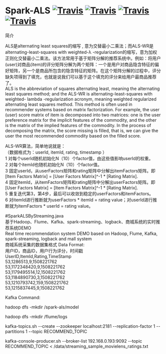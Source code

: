 # Spark-ALS  [![Travis](https://img.shields.io/badge/Spark-ALS-green.svg)](https://github.com/huangyueranbbc/Spark_ALS)  [![Travis](https://img.shields.io/badge/Spark-API-green.svg)](http://spark.apache.org/docs/latest/api.html)  [![Travis](https://img.shields.io/badge/Apache-Spark-yellowgreen.svg)](http://spark.apache.org/)  [![Travis](https://img.shields.io/badge/SparkDemo-v1.0.0-red.svg)](https://github.com/huangyueranbbc/SparkDemo)    
简介  
  
ALS是alternating least squares的缩写 , 意为交替最小二乘法；而ALS-WR是alternating-least-squares with weighted-λ -regularization的缩写，意为加权正则化交替最小二乘法。该方法常用于基于矩阵分解的推荐系统中。例如：将用户(user)对商品(item)的评分矩阵分解为两个矩阵：一个是用户对商品隐含特征的偏好矩阵，另一个是商品所包含的隐含特征的矩阵。在这个矩阵分解的过程中，评分缺失项得到了填充，也就是说我们可以基于这个填充的评分来给用户最商品推荐了。    
ALS is the abbreviation of squares alternating least, meaning the alternating least squares method; and the ALS-WR is alternating-least-squares with weighted- lambda -regularization acronym, meaning weighted regularized alternating least squares method. This method is often used in recommender systems based on matrix factorization. For example, the user (user) score matrix of item is decomposed into two matrices: one is the user preference matrix for the implicit features of the commodity, and the other is the matrix of the implied features of the commodity. In the process of decomposing the matrix, the score missing is filled, that is, we can give the user the most recommended commodity based on the filled score.

ALS-WR算法，简单地说就是：  
（数据格式为：userId, itemId, rating, timestamp ）  
1 对每个userId随机初始化N（10）个factor值，由这些值影响userId的权重。  
2 对每个itemId也随机初始化N（10）个factor值。  
3 固定userId，从userFactors矩阵和rating矩阵中分解出itemFactors矩阵。即[Item Factors Matrix] = [User Factors Matrix]^-1 * [Rating Matrix].  
4 固定itemId，从itemFactors矩阵和rating矩阵中分解出userFactors矩阵。即[User Factors Matrix] = [Item Factors Matrix]^-1 * [Rating Matrix].  
5 重复迭代第3，第4步，最后可以收敛到稳定的userFactors和itemFactors。  
6 对itemId进行推断就为userFactors * itemId = rating value；对userId进行推断就为itemFactors * userId = rating value。  

#SparkALSByStreaming.java  
基于Hadoop、Flume、Kafka、spark-streaming、logback、商城系统的实时推荐系统DEMO  
Real time recommendation system DEMO based on Hadoop, Flume, Kafka, spark-streaming, logback and mall system  
商城系统采集的数据集格式 Data Format:  
用户ID，商品ID，用户行为评分，时间戳  
UserID,ItemId,Rating,TimeStamp  
53,1286513,9,1508221762  
53,1172348420,9,1508221762  
53,1179495514,12,1508221762  
53,1184890730,3,1508221762  
53,1210793742,159,1508221762  
53,1215837445,9,1508221762

Kafka Command:

hadoop dfs -mkdir /spark-als/model

hadoop dfs -mkdir /flume/logs

kafka-topics.sh  --create --zookeeper localhost:2181 --replication-factor 1 --partitions 1 --topic RECOMMEND_TOPIC

kafka-console-producer.sh --broker-list 192.168.0.193:9092 --topic RECOMMEND_TOPIC < /data/streaming_sample_movielens_ratings.txt
